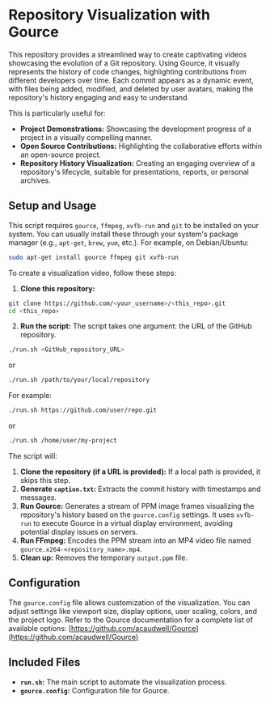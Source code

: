 # Repository Visualization with Gource

This repository provides a streamlined way to create captivating videos showcasing the evolution of a Git repository. Using Gource, it visually represents the history of code changes, highlighting contributions from different developers over time. Each commit appears as a dynamic event, with files being added, modified, and deleted by user avatars, making the repository's history engaging and easy to understand.

This is particularly useful for:

* **Project Demonstrations:** Showcasing the development progress of a project in a visually compelling manner.
* **Open Source Contributions:** Highlighting the collaborative efforts within an open-source project.
* **Repository History Visualization:** Creating an engaging overview of a repository's lifecycle, suitable for presentations, reports, or personal archives.

## Setup and Usage

This script requires `gource`, `ffmpeg`, `xvfb-run` and `git` to be installed on your system.  You can usually install these through your system's package manager (e.g., `apt-get`, `brew`, `yum`, etc.). For example, on Debian/Ubuntu:

```bash
sudo apt-get install gource ffmpeg git xvfb-run
```

To create a visualization video, follow these steps:

1. **Clone this repository:**

```bash
git clone https://github.com/<your_username>/<this_repo>.git
cd <this_repo>
```

2. **Run the script:** The script takes one argument: the URL of the GitHub repository.

```bash
./run.sh <GitHub_repository_URL>
```
or
```bash
./run.sh /path/to/your/local/repository
```

For example:

```bash
./run.sh https://github.com/user/repo.git
```

or

```bash
./run.sh /home/user/my-project
```

The script will:

1. **Clone the repository (if a URL is provided):**  If a local path is provided, it skips this step.
2. **Generate `caption.txt`:** Extracts the commit history with timestamps and messages.
3. **Run Gource:** Generates a stream of PPM image frames visualizing the repository's history based on the `gource.config` settings.  It uses `xvfb-run` to execute Gource in a virtual display environment, avoiding potential display issues on servers.
4. **Run FFmpeg:** Encodes the PPM stream into an MP4 video file named `gource.x264-<repository_name>.mp4`.
5. **Clean up:** Removes the temporary `output.ppm` file.


## Configuration

The `gource.config` file allows customization of the visualization. You can adjust settings like viewport size, display options, user scaling, colors, and the project logo.  Refer to the Gource documentation for a complete list of available options: [https://github.com/acaudwell/Gource](https://github.com/acaudwell/Gource)


## Included Files

* **`run.sh`:** The main script to automate the visualization process.
* **`gource.config`:** Configuration file for Gource.
